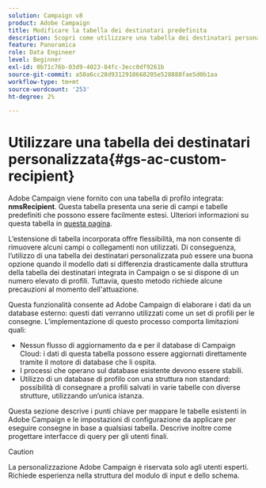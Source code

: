 ```yaml
---
solution: Campaign v8
product: Adobe Campaign
title: Modificare la tabella dei destinatari predefinita
description: Scopri come utilizzare una tabella dei destinatari personalizzata
feature: Panoramica
role: Data Engineer
level: Beginner
exl-id: 0b71c76b-03d9-4023-84fc-3ecc0df9261b
source-git-commit: a50a6cc28d9312910668205e528888fae5d0b1aa
workflow-type: tm+mt
source-wordcount: '253'
ht-degree: 2%

---
```


# Utilizzare una tabella dei destinatari personalizzata{#gs-ac-custom-recipient}

Adobe Campaign viene fornito con una tabella di profilo integrata: **nmsRecipient**. Questa tabella presenta una serie di campi e tabelle predefiniti che possono essere facilmente estesi. Ulteriori informazioni su questa tabella in [questa pagina](datamodel.md#ootb-profiles).

L’estensione di tabella incorporata offre flessibilità, ma non consente di rimuovere alcuni campi o collegamenti non utilizzati. Di conseguenza, l’utilizzo di una tabella dei destinatari personalizzata può essere una buona opzione quando il modello dati si differenzia drasticamente dalla struttura della tabella dei destinatari integrata in Campaign o se si dispone di un numero elevato di profili.  Tuttavia, questo metodo richiede alcune precauzioni al momento dell&#39;attuazione.

Questa funzionalità consente ad Adobe Campaign di elaborare i dati da un database esterno: questi dati verranno utilizzati come un set di profili per le consegne. L’implementazione di questo processo comporta limitazioni quali:

* Nessun flusso di aggiornamento da e per il database di Campaign Cloud: i dati di questa tabella possono essere aggiornati direttamente tramite il motore di database che li ospita.
* I processi che operano sul database esistente devono essere stabili.
* Utilizzo di un database di profilo con una struttura non standard: possibilità di consegnare a profili salvati in varie tabelle con diverse strutture, utilizzando un’unica istanza.

Questa sezione descrive i punti chiave per mappare le tabelle esistenti in Adobe Campaign e le impostazioni di configurazione da applicare per eseguire consegne in base a qualsiasi tabella. Descrive inoltre come progettare interfacce di query per gli utenti finali.

>[!CAUTION]
>
>La personalizzazione Adobe Campaign è riservata solo agli utenti esperti. Richiede esperienza nella struttura del modulo di input e dello schema.

